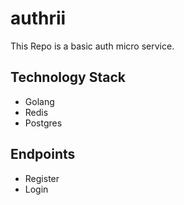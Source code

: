 # authrii

This Repo is a basic auth micro service.

## Technology Stack

- Golang
- Redis
- Postgres


## Endpoints

- Register
- Login
